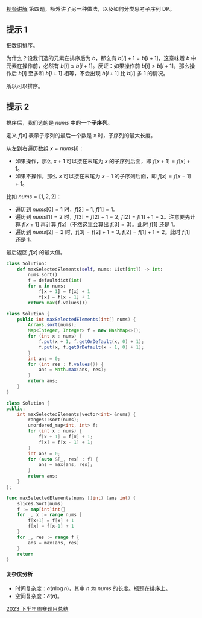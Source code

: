 [视频讲解](https://www.bilibili.com/video/BV1Sm411U7cR/) 第四题，额外讲了另一种做法，以及如何分类思考子序列 DP。

## 提示 1

把数组排序。

为什么？设我们选的元素在排序后为 $b$，那么有 $b[i] + 1 = b[i+1]$，这意味着 $b$ 中元素在操作前，必然有 $b[i] \le b[i+1]$。反证：如果操作前 $b[i] > b[i+1]$，那么操作后 $b[i]$ 至多和 $b[i+1]$ 相等，不会出现 $b[i+1]$ 比 $b[i]$ 多 $1$ 的情况。

所以可以排序。

## 提示 2

排序后，我们选的是 $\textit{nums}$ 中的一个**子序列**。

定义 $f[x]$ 表示子序列的最后一个数是 $x$ 时，子序列的最大长度。

从左到右遍历数组 $x = \textit{nums}[i]$：

- 如果操作，那么 $x+1$ 可以接在末尾为 $x$ 的子序列后面，即 $f[x+1] = f[x] + 1$。
- 如果不操作，那么 $x$ 可以接在末尾为 $x-1$ 的子序列后面，即 $f[x] = f[x-1] + 1$。

比如 $\textit{nums} = [1,2,2]$：

- 遍历到 $\textit{nums}[0]=1$ 时，$f[2]=1,\ f[1]=1$。
- 遍历到 $\textit{nums}[1]=2$ 时，$f[3]=f[2]+1=2,\ f[2]=f[1]+1=2$。注意要先计算 $f[x+1]$ 再计算 $f[x]$（不然这里会算出 $f[3]=3$）。此时 $f[1]$ 还是 $1$。
- 遍历到 $\textit{nums}[2]=2$ 时，$f[3]=f[2]+1=3,\ f[2]=f[1]+1=2$。此时 $f[1]$ 还是 $1$。

最后返回 $f[x]$ 的最大值。

```py [sol-Python3]
class Solution:
    def maxSelectedElements(self, nums: List[int]) -> int:
        nums.sort()
        f = defaultdict(int)
        for x in nums:
            f[x + 1] = f[x] + 1
            f[x] = f[x - 1] + 1
        return max(f.values())
```

```java [sol-Java]
class Solution {
    public int maxSelectedElements(int[] nums) {
        Arrays.sort(nums);
        Map<Integer, Integer> f = new HashMap<>();
        for (int x : nums) {
            f.put(x + 1, f.getOrDefault(x, 0) + 1);
            f.put(x, f.getOrDefault(x - 1, 0) + 1);
        }
        int ans = 0;
        for (int res : f.values()) {
            ans = Math.max(ans, res);
        }
        return ans;
    }
}
```

```cpp [sol-C++]
class Solution {
public:
    int maxSelectedElements(vector<int> &nums) {
        ranges::sort(nums);
        unordered_map<int, int> f;
        for (int x : nums) {
            f[x + 1] = f[x] + 1;
            f[x] = f[x - 1] + 1;
        }
        int ans = 0;
        for (auto &[_, res] : f) {
            ans = max(ans, res);
        }
        return ans;
    }
};
```

```go [sol-Go]
func maxSelectedElements(nums []int) (ans int) {
	slices.Sort(nums)
	f := map[int]int{}
	for _, x := range nums {
		f[x+1] = f[x] + 1
		f[x] = f[x-1] + 1
	}
	for _, res := range f {
		ans = max(ans, res)
	}
	return
}
```

#### 复杂度分析

- 时间复杂度：$\mathcal{O}(n\log n)$，其中 $n$ 为 $\textit{nums}$ 的长度。瓶颈在排序上。
- 空间复杂度：$\mathcal{O}(n)$。

[2023 下半年周赛题目总结](https://leetcode.cn/circle/discuss/lUu0KB/)
